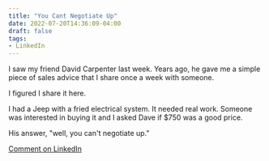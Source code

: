 ```yaml
---
title: "You Cant Negotiate Up"
date: 2022-07-20T14:36:09-04:00
draft: false
tags:
- LinkedIn
---
```

I saw my friend David Carpenter last week. Years ago, he gave me a simple piece of sales advice that I share once a week with someone.

I figured I share it here.

I had a Jeep with a fried electrical system. It needed real work. Someone was interested in buying it and I asked Dave if $750 was a good price.

His answer, "well, you can't negotiate up."

[Comment on LinkedIn](https://www.linkedin.com/posts/adamgautsch_i-saw-my-friend-david-carpenter-last-week-activity-6953033799534329856-_Lab?utm_source=linkedin_share&utm_medium=member_desktop_web "Chatting on LinkedIn")
